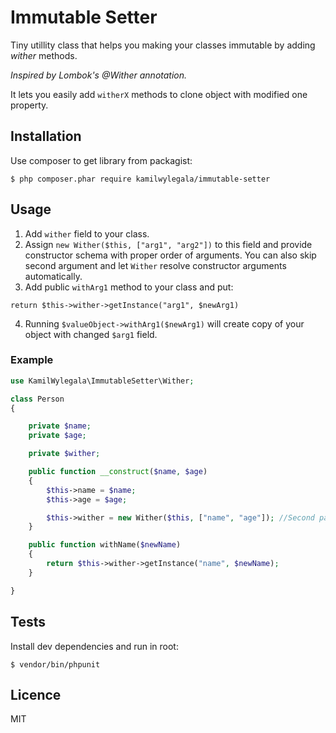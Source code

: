 # Immutable Setter

Tiny utillity class that helps you making your classes immutable by adding *wither* methods. 

*Inspired by Lombok's @Wither annotation.*

It lets you easily add `witherX` methods to clone object with modified one property.

## Installation

Use composer to get library from packagist:
```
$ php composer.phar require kamilwylegala/immutable-setter
```

## Usage

1. Add `wither` field to your class.
2. Assign `new Wither($this, ["arg1", "arg2"])` to this field and provide constructor schema with proper order of arguments. You can also skip second argument and let `Wither` resolve constructor arguments automatically.
3. Add public `withArg1` method to your class and put:
```
return $this->wither->getInstance("arg1", $newArg1)
```
4. Running `$valueObject->withArg1($newArg1)` will create copy of your object with changed `$arg1` field.

### Example 

```php
use KamilWylegala\ImmutableSetter\Wither;

class Person
{

    private $name;
    private $age;

    private $wither;

    public function __construct($name, $age)
    {
        $this->name = $name;
        $this->age = $age;

        $this->wither = new Wither($this, ["name", "age"]); //Second param is optional.
    }

    public function withName($newName)
    {
        return $this->wither->getInstance("name", $newName);   
    }

}
```

## Tests

Install dev dependencies and run in root:
```
$ vendor/bin/phpunit
```

## Licence

MIT
